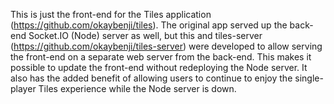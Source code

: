 This is just the front-end for the Tiles application (https://github.com/okaybenji/tiles). The original app served up the back-end Socket.IO (Node) server as well, but this and tiles-server (https://github.com/okaybenji/tiles-server) were developed to allow serving the front-end on a separate web server from the back-end. This makes it possible to update the front-end without redeploying the Node server. It also has the added benefit of allowing users to continue to enjoy the single-player Tiles experience while the Node server is down.
